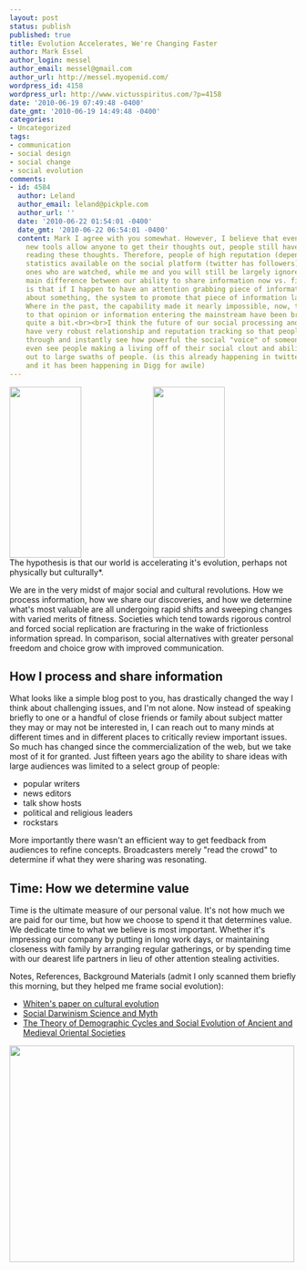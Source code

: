```yaml
---
layout: post
status: publish
published: true
title: Evolution Accelerates, We're Changing Faster
author: Mark Essel
author_login: messel
author_email: messel@gmail.com
author_url: http://messel.myopenid.com/
wordpress_id: 4158
wordpress_url: http://www.victusspiritus.com/?p=4158
date: '2010-06-19 07:49:48 -0400'
date_gmt: '2010-06-19 14:49:48 -0400'
categories:
- Uncategorized
tags:
- communication
- social design
- social change
- social evolution
comments:
- id: 4584
  author: Leland
  author_email: leland@pickple.com
  author_url: ''
  date: '2010-06-22 01:54:01 -0400'
  date_gmt: '2010-06-22 06:54:01 -0400'
  content: Mark I agree with you somewhat. However, I believe that even though our
    new tools allow anyone to get their thoughts out, people still have to spend time
    reading these thoughts. Therefore, people of high reputation (depending on the
    statistics available on the social platform (twitter has followers)) will be the
    ones who are watched, while me and you will still be largely ignored.<br><br>The
    main difference between our ability to share information now vs. fifty years ago
    is that if I happen to have an attention grabbing piece of information or opinion
    about something, the system to promote that piece of information largely exists.
    Where in the past, the capability made it nearly impossible, now, the barriers
    to that opinion or information entering the mainstream have been broken down by
    quite a bit.<br><br>I think the future of our social processing and sharing will
    have very robust relationship and reputation tracking so that people can search
    through and instantly see how powerful the social "voice" of someone is. I can
    even see people making a living off of their social clout and ability to get messages
    out to large swaths of people. (is this already happening in twitter? probably..
    and it has been happening in Digg for awile)
---
```

<div style="width: "100%"; height: 300; border: 1px solid blue; padding: 5px;"><a href="http://messel.posterous.com/?sort=&search=cas"><img class="size-medium wp-image-4179" style="float: left;" title="CAS_Evolution_1" src="http://www.victusspiritus.com/wp-content/uploads/2010/06/CAS_Evolution_1.jpg" alt="" width="50%" height="300" /></a><img class="size-medium wp-image-4182" style="float: left;" title="CAS_Evolution_2" src="http://www.victusspiritus.com/wp-content/uploads/2010/06/CAS_Evolution_2.jpg" alt="" width="50%" height="300" /></div>
<p style="text-align: left;">The hypothesis is that our world is accelerating it's evolution, perhaps not physically but culturally*.</p>
<p style="text-align: left;">We are in the very midst of major social and cultural revolutions. How we process information, how we share our discoveries, and how we determine what's most valuable are all undergoing rapid shifts and sweeping changes with varied merits of fitness. Societies which tend towards rigorous control and forced social replication are fracturing in the wake of frictionless information spread. In comparison, social alternatives with greater personal freedom and choice grow with improved communication.</p>
<h2 style="text-align: left;">How I process and share information</h2>
<p style="text-align: left;">What looks like a simple blog post to you, has drastically changed the way I think about challenging issues, and I'm not alone. Now instead of speaking briefly to one or a handful of close friends or family about subject matter they may or may not be interested in, I can reach out to many minds at different times and in different places to critically review important issues. So much has changed since the commercialization of the web, but we take most of it for granted. Just fifteen years ago the ability to share ideas with large audiences was limited to a select group of people:</p>
<ul style="text-align: left;">
<li>popular writers</li>
<li>news editors</li>
<li>talk show hosts</li>
<li>political and religious leaders</li>
<li style="text-align: left;">rockstars</li>
</ul>
<p style="text-align: left;">More importantly there wasn't an efficient way to get feedback from audiences to refine concepts. Broadcasters merely "read the crowd" to determine if what they were sharing was resonating.</p>
<h2 style="text-align: left;">Time: How we determine value</h2>
<p style="text-align: left;">Time is the ultimate measure of our personal value. It's not how much we are paid for our time, but how we choose to spend it that determines value. We dedicate time to what we believe is most important. Whether it's impressing our company by putting in long work days, or maintaining closeness with family by arranging regular gatherings, or by spending time with our dearest life partners in lieu of other attention stealing activities.</p>
<p style="text-align: left;">Notes, References, Background Materials (admit I only scanned them briefly this morning, but they helped me frame social evolution):</p>
<ul style="text-align: left;">
<li><a href="http://darwin.st-andrews.ac.uk/documents/whiten.pdf">Whiten's paper on cultural evolution</a></li>
<li><a href="http://www.swarthmore.edu/SocSci/rbannis1/SD.preface.html">Social Darwinism Science and Myth</a></li>
<li><a href="http://eclectic.ss.uci.edu/~drwhite/Civ/SergeiSeminar.html">The Theory of Demographic Cycles and Social Evolution of Ancient and Medieval Oriental Societies</a></li>
</ul>
<p style="text-align: left;"><a href="http://sangrea.net/free-cartoons/social-cartoons.html"><img class="aligncenter size-medium wp-image-4181" title="social_evolution" src="http://www.victusspiritus.com/wp-content/uploads/2010/06/social_evolution1.jpg" alt="" width="500" height="380" /></a></p>
